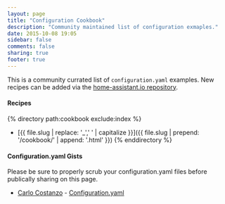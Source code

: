 ```yaml
---
layout: page
title: "Configuration Cookbook"
description: "Community maintained list of configuration exmaples."
date: 2015-10-08 19:05
sidebar: false
comments: false
sharing: true
footer: true
---
```


This is a community currated list of `configuration.yaml` examples. New recipes can be added via
the [home-assistant.io repository](https://github.com/balloob/home-assistant.io/tree/master/source/cookbook).

#### Recipes

{% directory path:cookbook exclude:index %}
  * [{{ file.slug | replace: '_',' ' | capitalize }}]({{ file.slug | prepend: '/cookbook/' | append: '.html' }})
{% enddirectory %}

#### Configuration.yaml Gists
Please be sure to properly scrub your configuration.yaml files before publically sharing on this page.

- [Carlo Costanzo](https://github.com/CCOSTAN) - [Configuration.yaml](https://gist.github.com/CCOSTAN/9934de973a293b809868) 

